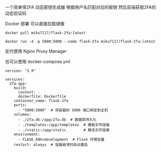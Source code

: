 一个简单得2FA 动态密钥生成器
 根据用户名匹配对应的密钥 然后前端获取2FA的动态验证码


Docker 部署
可以直接拉取镜像


```
docker pull miku7117/flask-2fa:latest
```

```
docker run -d -p 5000:5000 --name flask-2fa miku7117/flask-2fa:latest
```

反代使用 
Nginx Proxy Manager


也可以使用
docker-compose.yml
```
version: "3.9"

services:
  2fa-app:
    build:
      context: .
      dockerfile: Dockerfile
    container_name: flask-2fa
    ports:
      - "5000:5000"  # 将容器的 5000 端口绑定到主机
    volumes:
      - ./2fa.db:/app/2fa.db  # 数据库持久化
      - ./templates:/app/templates  # 模板文件挂载
      - ./static:/app/static        # 静态文件挂载
    environment:
      - FLASK_ENV=development  # Flask 环境变量
    restart: always  # 容器崩溃时自动重启
```

